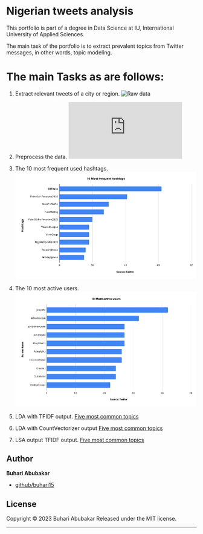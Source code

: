 # Nigerian tweets analysis

This portfolio is part of a degree in Data Science at IU, International University of Applied Sciences.

The main task of the portfolio is to extract prevalent topics from Twitter messages, in other words, topic modeling.

# The main Tasks as are follows:

1.  Extract relevant tweets of a city or region.
![Raw data](https://github.com/buhari15/tweets-nigeria-analysis/blob/main/tweets_ng.jsonl)

2.  Preprocess the data.
![Data preprocessing](https://github.com/buhari15/tweets-nigeria-analysis/blob/main/analysis.py)

3.  The 10 most frequent used hashtags.
![Most frequent hashtags](https://github.com/buhari15/tweets-nigeria-analysis/blob/main/10%20Most%20frequent%20hashtags.png)

4. The 10 most active users.
![Most active users](https://github.com/buhari15/tweets-nigeria-analysis/blob/main/10%20Most%20active%20users.png)

5.  LDA with TFIDF output. 
[Five most common topics]()

6. LDA with CountVectorizer output
[Five most common topics]()

7.  LSA output TFIDF output. 
[Five most common topics]()


## Author

**Buhari Abubakar**

+ [github/buhari15](https://github.com/buhari15)

## License

Copyright © 2023 Buhari Abubakar
Released under the MIT license.

***
